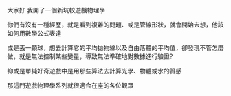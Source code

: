 大家好 我開了一個新坑較遊戲物理學

你們有沒有一種經歷，就是看到複雜的問題、或是管線形狀，就會開始去想，他該如何用數學公式表達

或是丟一顆球，想去計算它的平均拋物線以及自由落體的平均值，卻發現不管怎麼做，就是無法控制某些變量，導致無法準確地對數據進行驗證?

抑或是單純好奇遊戲中是用那些算法去計算光學、物體或水的質感

那這門遊戲物理學系列就很適合在座的各位觀眾